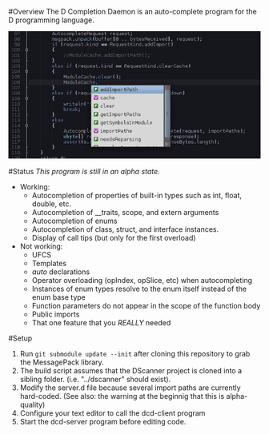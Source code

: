 #Overview
The D Completion Daemon is an auto-complete program for the D programming language.

![Teaser](teaser.png "This is what the future looks like - Jayce, League of Legends")

#Status
*This program is still in an alpha state.*

* Working:
	* Autocompletion of properties of built-in types such as int, float, double, etc.
	* Autocompletion of __traits, scope, and extern arguments
	* Autocompletion of enums
	* Autocompletion of class, struct, and interface instances.
	* Display of call tips (but only for the first overload)
* Not working:
	* UFCS
	* Templates
	* *auto* declarations
	* Operator overloading (opIndex, opSlice, etc) when autocompleting
	* Instances of enum types resolve to the enum itself instead of the enum base type
	* Function parameters do not appear in the scope of the function body
	* Public imports
	* That one feature that you *REALLY* needed

#Setup
1. Run ```git submodule update --init``` after cloning this repository to grab the MessagePack library.
1. The build script assumes that the DScanner project is cloned into a sibling folder. (i.e. "../dscanner" should exist).
1. Modify the server.d file because several import paths are currently hard-coded. (See also: the warning at the beginnig that this is alpha-quality)
1. Configure your text editor to call the dcd-client program
1. Start the dcd-server program before editing code.
